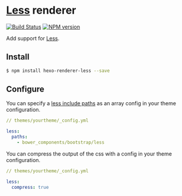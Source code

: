 # [Less] renderer

[![Build Status](https://travis-ci.org/hexojs/hexo.svg?branch=master)](https://travis-ci.org/hexojs/hexo)
[![NPM version](https://badge.fury.io/js/hexo.svg)](https://www.npmjs.com/package/hexo-renderer-less)

Add support for [Less].

## Install

``` bash
$ npm install hexo-renderer-less --save
```

[Less]: http://lesscss.org/

## Configure

You can specify a [less include paths](http://lesscss.org/usage/#command-line-usage-include-paths) as an array config in your theme configuration.

```yaml
// themes/yourtheme/_config.yml

less:
  paths:
    - bower_components/bootstrap/less
```

You can compress the output of the css with a config in your theme configuration.

```yaml
// themes/yourtheme/_config.yml

less:
  compress: true
```
